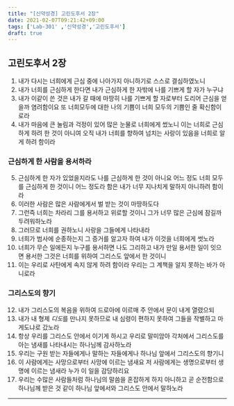 ```yaml
---
title: "[신약성경] 고린도후서 2장"
date: 2021-02-07T09:21:42+09:00
tags: ['Lab-301' ,'신약성경','고린도후서']
draft: true
---
```

## 고린도후서 2장
1. 내가 다시는 너희에게 근심 중에 나아가지 아니하기로 스스로 결심하였노니
2. 내가 너희를 근심하게 한다면 내가 근심하게 한 자밖에 나를 기쁘게 할 자가 누구냐
3. 내가 이같이 쓴 것은 내가 갈 때에 마땅히 나를 기쁘게 할 자로부터 도리어 근심을 얻을까 염려함이요 또 너희모두에 대한 나의 기쁨이 너희 모두의 기쁨인 줄 확신함이로라
4. 내가 마음에 큰 눌림과 걱정이 있어 많은 눈물로 너희에게 썼노니 이는 너희로 근심하게 하려 한 것이 아니여 오직 내가 너희를 향하여 넘치는 사랑이 있음을 너희로 알게 하려 함이라
### 근심하게 한 사람을 용서하라
5. 근심하게 한 자가 있었을지라도 나를 근심하게 한 것이 아니요 어느 정도 너희 모두를 근심하게 한 것이니 어느 정도라 함은 내가 너무 지나치게 말하지 아니하려 함이라
6. 이러한 사람은 많은 사람에게서 벌 받는 것이 마땅하도다
7. 그런즉 너희는 차라리 그를 용서하고 위로할 것이니 그가 너무 많은 근심에 잠길까 두려워하노라
8. 그러므로 너희를 권하노니 사랑을 그들에게 나타내라
9. 너희가 범사에 순종하는지 그 증거를 알고자 하여 내가 이것을 너희에게 썻노라
10. 너희가 무슨 일에든지 누구를 용서하면 나도 그리하고 내가 만일 용서한 일이 잇으면 용서한 그것은 너희를 위하여 그리스도 앞에서 한 것이니
11. 이는 우리로 사탄에게 속지 않게 하려 함이라 우리는 그 계책을 알지 못하는 바가 아니로라
### 그리스도의 향기
12. 내가 그리스도의 복음을 위하여 드로아에 이르매 주 안에서 문이 내게 열렸으되
13. 내가 내 형제 *디도*를 만나지 못하므로 내 심령이 편하지 못하여 그들을 작별하고 마게도냐로 갔노라
14. 항상 우리를 그리스도 안에서 이기게 하시고 우리로 말미암아 각처에서 그리스도를 아는 냄새를 나타내시는 하나님께 감사하노라
15. 우리는 구원 받는 자들에게나 말하는 자들에게나 하나님 앞에서 그리스도의 향기니
16. 이 사람에게는 사망으로부터 사망에 이르는 냄새요 저 사람에게는 생명으로부터 생명에 이르는 냄새라 누가 이 일을 감당하리요
17. 우리는 수많은 사람들처럼 하나님의 말씀을 혼잡하게 하지 아니하고 곧 순전함으로 하나님께 받은 것 같이 하나님 앞에서와 그리스도 안에서 말하노라
****

